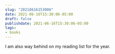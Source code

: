 ```yaml
---
slug: "20210616153006"
date: 2021-06-16T15:30:06-05:00
draft: false
publishdate: 2021-06-16T15:30:06-05:00
tags:
- books
---
```


I am also way behind on my reading list for the year.
